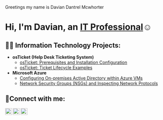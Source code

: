 Greetings 
my name is Davian Dantrel Mcwhorter
<h1>Hi, I'm Davian, an <a href="https://linkedin.com/in/Josh">IT Professional</a>☺</h1>

<h2>👨‍💻 Information Technology Projects:</h2>

- <b>osTicket (Help Desk Ticketing System)</b>
  - [osTicket: Prerequisites and Installation Configuration](  https://github.com/dantrel1990/os-ticket-prereqs/blob/main/README.md)
  - [osTicket: Ticket Lifecycle Examples](https://github.com/dantrel1990/ticket-life-cycle-examples/blob/main/README.md )
- <b>Microsoft Azure</b>
  - [Configuring On-premises Active Directory within Azure VMs]( https://github.com/dantrel1990/configure-ad/blob/main/README.md)
  - [Network Security Groups (NSGs) and Inspecting Network Protocols](https://github.com/dantrel1990/network-security-groups-and-inspecting-network-protocols/blob/main/README.md)

<h2>🤳Connect with me:</h2>

[<img align="left" alt="Josh | Twitter" width="22px" src="https://cdn.jsdelivr.net/npm/simple-icons@v3/icons/twitter.svg" />][twitter]
[<img align="left" alt="Josh | LinkedIn" width="22px" src="https://cdn.jsdelivr.net/npm/simple-icons@v3/icons/linkedin.svg" />][linkedin]
[<img align="left" alt="Josh | Instagram" width="22px" src="https://cdn.jsdelivr.net/npm/simple-icons@v3/icons/instagram.svg" />][instagram]

[twitter]: https://twitter.com/Josh
[instagram]: https://www.instagram.com/Josh
[linkedin]: https://linkedin.com/in/Josh
